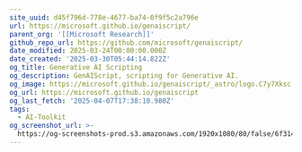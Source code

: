 ```yaml
---
site_uuid: d45f796d-778e-4677-ba74-0f9f5c2a796e
url: https://microsoft.github.io/genaiscript/
parent_org: '[[Microsoft Research]]'
github_repo_url: https://github.com/microsoft/genaiscript/
date_modified: 2025-03-24T00:00:00.000Z
date_created: '2025-03-30T05:44:14.822Z'
og_title: Generative AI Scripting
og_description: GenAIScript, scripting for Generative AI.
og_image: https://microsoft.github.io/genaiscript/_astro/logo.C7y7Xksc.svg
og_url: https://microsoft.github.io/genaiscript
og_last_fetch: '2025-04-07T17:38:10.980Z'
tags:
  - AI-Toolkit
og_screenshot_url: >-
  https://og-screenshots-prod.s3.amazonaws.com/1920x1080/80/false/6f314cb50ef5697512fcdc0c8734ebfca4d18a034dd59938a1137d34068c048a.jpeg
---
```


